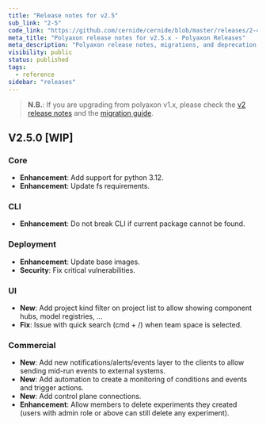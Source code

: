 ```yaml
---
title: "Release notes for v2.5"
sub_link: "2-5"
code_link: "https://github.com/cernide/cernide/blob/master/releases/2-4.md"
meta_title: "Polyaxon release notes for v2.5.x - Polyaxon Releases"
meta_description: "Polyaxon release notes, migrations, and deprecation notes for v2.5.x."
visibility: public
status: published
tags:
  - reference
sidebar: "releases"
---
```


> **N.B.**: If you are upgrading from polyaxon v1.x, please check the [v2 release notes](/docs/releases/2-0/) and the [migration guide](/docs/resources/migration/#migration-from-v1x-to-v2y).

## V2.5.0 [WIP]

### Core

- **Enhancement**: Add support for python 3.12.
- **Enhancement**: Update fs requirements.

### CLI

- **Enhancement**: Do not break CLI if current package cannot be found.

### Deployment

- **Enhancement**: Update base images.
- **Security**: Fix critical vulnerabilities.

### UI

- **New**: Add project kind filter on project list to allow showing component hubs, model registries, ...
- **Fix**: Issue with quick search (cmd + /) when team space is selected.

### Commercial

- **New**: Add new notifications/alerts/events layer to the clients to allow sending mid-run events to external systems.
- **New**: Add automation to create a monitoring of conditions and events and trigger actions.
- **New**: Add control plane connections.
- **Enhancement**: Allow members to delete experiments they created (users with admin role or above can still delete any experiment).
